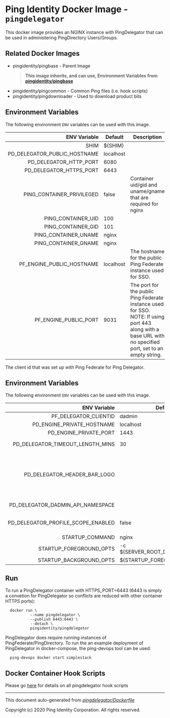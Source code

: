 
# Ping Identity Docker Image - `pingdelegator`

This docker image provides an NGINX instance with PingDelegator
that can be used in administering PingDirectory Users/Groups.

## Related Docker Images
- pingidentity/pingbase - Parent Image
	>**This image inherits, and can use, Environment Variables from [pingidentity/pingbase](https://pingidentity-devops.gitbook.io/devops/dockerimagesref/pingbase)**
- pingidentity/pingcommon - Common Ping files (i.e. hook scripts)
- pingidentity/pingdownloader - Used to download product bits

## Environment Variables
The following environment `ENV` variables can be used with 
this image. 

| ENV Variable  | Default     | Description
| ------------: | ----------- | ---------------------------------
| SHIM  | ${SHIM}  | 
| PD_DELEGATOR_PUBLIC_HOSTNAME  | localhost  | 
| PD_DELEGATOR_HTTP_PORT  | 6080  | 
| PD_DELEGATOR_HTTPS_PORT  | 6443  | 
| PING_CONTAINER_PRIVILEGED  | false  | Container uid/gid and uname/gname that are required for nginx 
| PING_CONTAINER_UID  | 100  | 
| PING_CONTAINER_GID  | 101  | 
| PING_CONTAINER_UNAME  | nginx  | 
| PING_CONTAINER_GNAME  | nginx  | 
| PF_ENGINE_PUBLIC_HOSTNAME  | localhost  | The hostname for the public Ping Federate instance used for SSO. 
| PF_ENGINE_PUBLIC_PORT  | 9031  | The port for the public Ping Federate instance used for SSO. NOTE: If using port 443 along with a base URL with no specified port, set to an empty string. 
The client id that was set up with Ping Federate for Ping Delegator.
## Environment Variables
The following environment `ENV` variables can be used with 
this image. 

| ENV Variable  | Default     | Description
| ------------: | ----------- | ---------------------------------
| PF_DELEGATOR_CLIENTID  | dadmin  | 
| PD_ENGINE_PRIVATE_HOSTNAME  | localhost  | The hostname for the DS instance the app will be interfacing with. 
| PD_ENGINE_PRIVATE_PORT  | 1443  | The HTTPS port for the DS instance the app will be interfacing with. 
| PD_DELEGATOR_TIMEOUT_LENGTH_MINS  | 30  | The length of time (in minutes) until the session will require a new login attempt 
| PD_DELEGATOR_HEADER_BAR_LOGO  |   | The filename used as the logo in the header bar, relative to this application's build directory. Note about logos: The size of the image will be scaled down to fit 22px of height and a max-width of 150px. For best results, it is advised to make the image close to this height and width ratio as well as to crop out any blank spacing around the logo to maximize its presentation. e.g. '${SERVER_ROOT_DIR}/html/delegator/images/my_company_logo.png' 
| PD_DELEGATOR_DADMIN_API_NAMESPACE  |   | The namespace for the Delegated Admin API on the DS instance. In most cases, this does not need to be set here. e.g. 'dadmin/v2' 
| PD_DELEGATOR_PROFILE_SCOPE_ENABLED  | false  | Set to true if the "profile" scope is supported for the Delegated Admin OIDC client on PingFederate and you wish to use it to show the current user's name in the navigation. 
| STARTUP_COMMAND  | nginx  | 
| STARTUP_FOREGROUND_OPTS  | -c ${SERVER_ROOT_DIR}/etc/nginx.conf  | 
| STARTUP_BACKGROUND_OPTS  | ${STARTUP_FOREGROUND_OPTS}  | 
## Run
To run a PingDelegator container with HTTPS_PORT=6443 (6443 is simply a convetion for
PingDelegator so conflicts are reduced with other container HTTPS ports):

```shell
  docker run \
           --name pingdelegator \
           --publish 6443:6443 \
           --detach \
           pingidentity/pingdelegator
```

PingDelegator does require running instances of PingFederate/PingDirectory.  To
run the an example deployment of PingDelegator in docker-compose, the ping-devops
tool can be used:

```shell
  ping-devops docker start simplestack
```
## Docker Container Hook Scripts
Please go [here](https://github.com/pingidentity/pingidentity-devops-getting-started/tree/master/docs/docker-images/pingdelegator/hooks/README.md) for details on all pingdelegator hook scripts

---
This document auto-generated from _[pingdelegator/Dockerfile](https://github.com/pingidentity/pingidentity-docker-builds/blob/master/pingdelegator/Dockerfile)_

Copyright (c) 2020 Ping Identity Corporation. All rights reserved.
